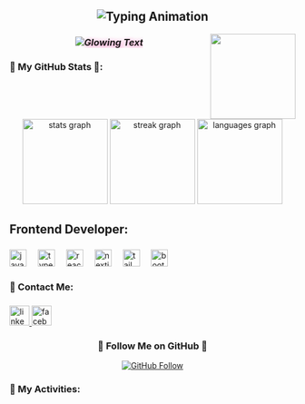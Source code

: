 <h2 align="center">
  <img src="https://readme-typing-svg.herokuapp.com?size=24&duration=3000&pause=800&color=FF69B4&center=true&vCenter=true&width=500&lines=Hi+👋!+My+name+is+Ahmed+Mousa" alt="Typing Animation" style="text-shadow: 2px 2px 10px white;">
</h2>

<img align="right" height="150" src="https://i.makeagif.com/media/12-18-2022/lQapNA.gif"  />

<h3 align="center">
  <img src="https://readme-typing-svg.herokuapp.com?size=22&color=FFFFFF&center=true&vCenter=true&width=400&lines=I+am+a+Frontend+Developer" alt="Glowing Text" style="font-style: italic; text-shadow: 2px 2px 10px #FF69B4;">
</h3>

###

<h3 align="left">🚀 My GitHub Stats 📝:</h3>

###

<br clear="both">

<div align="center">
  <img src="https://github-readme-stats.vercel.app/api?username=g3a7&hide_title=false&hide_rank=false&show_icons=true&include_all_commits=true&count_private=true&disable_animations=false&theme=dracula&locale=en&hide_border=true" height="150" alt="stats graph"  />
   <img src="https://streak-stats.demolab.com?user=g3a7&locale=en&mode=daily&theme=dracula&hide_border=false&border_radius=5" height="150" alt="streak graph"  />
  <img src="https://github-readme-stats.vercel.app/api/top-langs?username=g3a7&locale=en&hide_title=false&layout=compact&card_width=320&langs_count=5&theme=dracula&hide_border=false" height="150" alt="languages graph"  />
</div>

###

<h2 align="left">Frontend Developer:</h2>

###

<div align="left">
  <img src="https://cdn.jsdelivr.net/gh/devicons/devicon/icons/javascript/javascript-original.svg" height="30" alt="javascript logo"  />
  <img width="12" />
  <img src="https://cdn.jsdelivr.net/gh/devicons/devicon/icons/typescript/typescript-original.svg" height="30" alt="typescript logo"  />
  <img width="12" />
  <img src="https://cdn.jsdelivr.net/gh/devicons/devicon/icons/react/react-original.svg" height="30" alt="react logo"  />
  <img width="12" />
  <img src="https://cdn.jsdelivr.net/gh/devicons/devicon/icons/nextjs/nextjs-original.svg" height="30" alt="nextjs logo"  />
  <img width="12" />
  <img src="https://cdn.jsdelivr.net/gh/devicons/devicon/icons/tailwindcss/tailwindcss-original-wordmark.svg" height="30" alt="tailwindcss logo"  />
  <img width="12" />
  <img src="https://cdn.jsdelivr.net/gh/devicons/devicon/icons/bootstrap/bootstrap-original.svg" height="30" alt="bootstrap logo"  />
</div>

###

<h3 align="left">📩 Contact Me:</h3>

###

<div align="left">
  <a href="https://www.linkedin.com/in/ahmed-mousa-8733432b0" target="_blank">
    <img src="https://img.shields.io/static/v1?message=LinkedIn&logo=linkedin&label=&color=0077B5&logoColor=white&labelColor=&style=for-the-badge" height="35" alt="linkedin logo"  />
  </a>
  <a href="https://www.facebook.com/profile.php?id=100050494209575" target="_blank">
    <img src="https://img.shields.io/static/v1?message=Facebook&logo=facebook&label=&color=1877F2&logoColor=white&labelColor=&style=for-the-badge" height="35" alt="facebook logo"  />
  </a>
</div>

###

<h3 align="center">💖 Follow Me on GitHub 💖</h3>

<p align="center">
  <a href="https://github.com/g3a7">
    <img src="https://img.shields.io/github/followers/g3a7?label=Follow&style=social" alt="GitHub Follow">
  </a>
</p>

###

<h3 align="left">🌟 My Activities:</h3>

###
